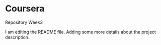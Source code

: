 # Coursera
Repository Week3

I am editing the README file. Adding some more details about the project description.
